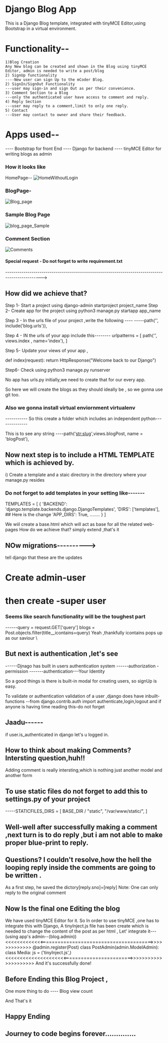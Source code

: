 <!-- Do not foget to pip install -r requirement.txt -->

# Django Blog App
This is a Django Blog template, integrated with tinyMCE Editor,using Bootstrap in a virtual environment. 
# Functionality--
    1)Blog Creation
    Any New blog can be created and shown in the Blog using tinyMCE Editor, admin is needed to write a post/blog
    2) SignUp functionality
    ----New user can sign Up to the mCoder Blog.
    2) SignIn/SignOut Functionality
    ---user may sign-in and sign Out as per their convenience.
    3) Comment Section to a Blog
    ---only the authenticated user have access to comment and reply.
    4) Reply Section
    ---user may reply to a comment,limit to only one reply.
    5) Contact 
    ---User may contact to owner and share their feedback.
# Apps used--
---- Bootstrap for front End
---- Django for backend
---- tinyMCE Editor for writing blogs as admin 

### How it looks like
HomePage--
![HomeWithoutLogin](https://github.com/ananty1/mCoder_blog/assets/105732693/d3f5bd2f-56ae-452d-aa31-5d5d7c227300)

### BlogPage- 
![Blog_page](https://github.com/ananty1/mCoder_blog/assets/105732693/e410c425-22ca-42c0-a015-84817bfd5e9e)

### Sample Blog Page
![blog_page_Sample](https://github.com/ananty1/mCoder_blog/assets/105732693/2d1f926f-7753-4bef-8148-2eaad7db9a93)
### Comment Section
![Comments](https://github.com/ananty1/mCoder_blog/assets/105732693/55ff205e-12ac-408e-8cce-1e8280657c29)

#### Special request - Do not forget to write requirement.txt

------------------------------------------------------------------------------------------------>
## How did we achieve that?
Step 1- Start a project using django-admin startproject project_name
Step 2- Create app for the project using python3 manage.py startapp app_name

Step 3 - In the urls file of your project ,write the following ----
    -----path('', include('blog.urls')),

Step 4 - IN the urls of your app include this--------
urlpatterns = [
    path('', views.index , name='index'),
]

Step 5- Update your views of your app ,

def index(request):
    return HttpResponse("Welcome back to our Django")

Step6- Check using python3 manage.py runserver


No app has urls.py initially,we need to create that for our every app.


So here we will create the blogs as they should ideally be , so we gonna use git too.



###  Also we gonna install virtual enviornment virtualenv
----------- So this create a folder which includes an independent python--------------

This is to see any string ----path('<str:slug>',views.blogPost, name = 'blogPost'),

## Now next step is to include a HTML TEMPLATE which is achieved by.
i) Create a template and a staic directory in the directory where your manage.py resides
### Do not forget to add templates in your setting like-------
TEMPLATES = [
    {
        'BACKEND': 'django.template.backends.django.DjangoTemplates',
        'DIRS': ['templates'],         ## Here is the change
        'APP_DIRS': True,
        ........
    }
]


We wiil create a base.html which will act as base for all the related web-pages
How do we achieve that?
simply extend ,that's it

## NOw migrations---------->
tell django that these are the updates

# Create admin-user

# then create -super user

### Seems like search functionality will be the toughest part
------query = request.GET['query']
    blogs = Post.objects.filter(title__icontains=query)
    Yeah ,thankfully icontains pops up as our saviour \

## But next is authentication ,let's see
------Djnago has built in users authentication system
------authorization -permission
-------authentication---Your Identity

<!-- Django authentication is general ,can be used for any type of website,whenther blog ,or online search sites-->
So a good things is there is built-in modal for creating users, so signUp is easy.

To validate or authentication validation of a user ,django does have inbuilt- functions
--from django.contrib.auth import authenticate,login,logout
and if anyone is having time reading this-do not forget 
## Jaadu------
if user.is_authenticated in django let's u logged in.

## How to think about making Comments? Intersting question,huh!!
Adding comment is really intersting,which is nothing just another model and another form 

## To use static files do not forget to add this to settings.py of your project
-----STATICFILES_DIRS = [
    BASE_DIR / "static",
    "/var/www/static/",
]

## Well-well after successfully making a comment ,next turn is to do reply ,but i am not able to make proper blue-print to reply.

## Questions? I couldn't resolve,how the hell the looping reply inside the comments are going to be written .
As a first step, he saved the dictory[reply.sno]=[reply]
Note: One can only reply to the original comment

## Now Is the final one Editing the blog 
 We have used tinyMCE Editor for it.
 So In order to use tinyMCE ,one has to integrate this with Django,
 A tinyInject.js file has been create which is needed to change the content of the post as per html ,
 Let' integrate it---(using app's admin--(blog.admin))
 <<<<<<<<<<<<<=======================================>>>>>>>>>>>>>
    @admin.register(Post)
    class PostAdmin(admin.ModelAdmin):
    class Media:
        js  = ('tinyInject.js',)
<<<<<<<<<<<<<<<<<<<<<========================>>>>>>>>>>>>>>>>>>>>>
 And it's successfully done! 
 

 ## Before Ending this Blog Project ,
 One more thing to do ---- Blog view count
 
 And That's it 
 ## Happy Ending
 ## Journey to code begins forever..............
 
